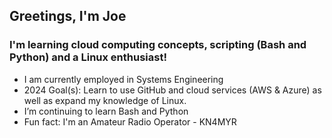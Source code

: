 ## Greetings, I'm Joe

### I'm learning cloud computing concepts, scripting (Bash and Python) and a Linux enthusiast!

- I am currently employed in Systems Engineering
- 2024 Goal(s): Learn to use GitHub and cloud services (AWS & Azure) as well as expand my knowledge of Linux. 
- I’m continuing to learn Bash and Python
- Fun fact: I'm an Amateur Radio Operator - KN4MYR
